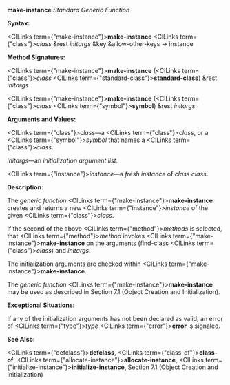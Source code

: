 **make-instance** *Standard Generic Function* 



**Syntax:** 



<ClLinks  term={"make-instance"}><b>make-instance</b></ClLinks> <ClLinks  term={"class"}><i>class</i></ClLinks> &amp;rest *initargs* &amp;key &amp;allow-other-keys → instance 



**Method Signatures:** 



<ClLinks  term={"make-instance"}><b>make-instance</b></ClLinks> (<ClLinks  term={"class"}><i>class</i></ClLinks> <ClLinks  term={"standard-class"}><b>standard-class</b></ClLinks>) &amp;rest *initargs* 



<ClLinks  term={"make-instance"}><b>make-instance</b></ClLinks> (<ClLinks  term={"class"}><i>class</i></ClLinks> <ClLinks  term={"symbol"}><b>symbol</b></ClLinks>) &amp;rest *initargs* 



**Arguments and Values:** 



<ClLinks  term={"class"}><i>class</i></ClLinks>—a <ClLinks  term={"class"}><i>class</i></ClLinks>, or a <ClLinks  term={"symbol"}><i>symbol</i></ClLinks> that names a <ClLinks  term={"class"}><i>class</i></ClLinks>. 



*initargs*—an *initialization argument list*. 



<ClLinks  term={"instance"}><i>instance</i></ClLinks>—a *fresh instance* of *class class*. 







 



 



**Description:** 



The *generic function* <ClLinks  term={"make-instance"}><b>make-instance</b></ClLinks> creates and returns a new <ClLinks  term={"instance"}><i>instance</i></ClLinks> of the given <ClLinks  term={"class"}><i>class</i></ClLinks>. 



If the second of the above <ClLinks  term={"method"}><i>methods</i></ClLinks> is selected, that <ClLinks  term={"method"}><i>method</i></ClLinks> invokes <ClLinks  term={"make-instance"}><b>make-instance</b></ClLinks> on the arguments (find-class <ClLinks  term={"class"}><i>class</i></ClLinks>) and *initargs*. 



The initialization arguments are checked within <ClLinks  term={"make-instance"}><b>make-instance</b></ClLinks>. 



The *generic function* <ClLinks  term={"make-instance"}><b>make-instance</b></ClLinks> may be used as described in Section 7.1 (Object Creation and Initialization). 



**Exceptional Situations:** 



If any of the initialization arguments has not been declared as valid, an error of <ClLinks  term={"type"}><i>type</i></ClLinks> <ClLinks  term={"error"}><b>error</b></ClLinks> is signaled. 



**See Also:** 



<ClLinks  term={"defclass"}><b>defclass</b></ClLinks>, <ClLinks  term={"class-of"}><b>class-of</b></ClLinks>, <ClLinks  term={"allocate-instance"}><b>allocate-instance</b></ClLinks>, <ClLinks  term={"initialize-instance"}><b>initialize-instance</b></ClLinks>, Section 7.1 (Object Creation and Initialization) 



